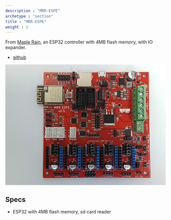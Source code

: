 ```yaml
---
description : "MRR-ESPE"
archetype : "section"
title : "MRR-ESPE"
weight : 2
---
```


From [Maple Rain](http://www.maplerain.com/en), an ESP32 controller with 4MB flash memory, with IO expander. 

* [github](https://github.com/maplerainresearch/MRR_ESPE)

![image](mrr_espe.jpg?width=400px)

## Specs
* ESP32 with 4MB flash memory, sd card reader





